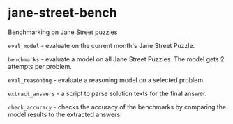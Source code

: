 # jane-street-bench
Benchmarking on Jane Street puzzles

`eval_model` - evaluate on the current month's Jane Street Puzzle.

`benchmarks` - evaluate a model on all Jane Street Puzzles. The model gets 2 attempts per problem.

`eval_reasoning` - evaluate a reasoning model on a selected problem.

`extract_answers` - a script to parse solution texts for the final answer.

`check_accuracy` - checks the accuracy of the benchmarks by comparing the model results to the extracted answers.